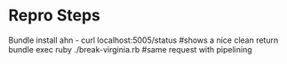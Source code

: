 # Repro Steps

  Bundle install
  ahn -
  curl localhost:5005/status   #shows a nice clean return
  bundle exec ruby ./break-virginia.rb  #same request with pipelining

